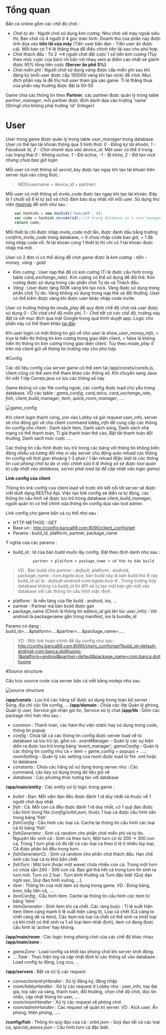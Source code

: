 # Tổng quan
Bắn cá online gồm các chế độ chơi :

 - *Chơi tự do* : Người chơi sử dụng *kim cương*. Như chơi với máy ngoài siêu thị. Bàn chơi có 4 người ở 4 góc màn hình. Doanh thu của phần này được tính dựa vào **tiền lãi của máy** (Tiền user bắn đạn - Tiền user ăn được cá). Mỗi bàn có 1 tỉ lệ thắng thua để điều chỉnh tiền lãi sao cho phù hợp
 - *Chơi thách đấu* : Từ 2 ->4 người chơi đặt cược 1 số tiền *kim cương* (Tùy theo mức cược của bàn) rồi bắn với nhau xem ai điểm cao nhất sẽ giành được 95% tổng tiền cược **(Server ăn phế 5%)**.
 - *Chơi miễn phí* : Người chơi sử dụng *vàng* được cấp miễn phí sau khi đăng ký (mỗi user được cấp 100000 vàng khi tạo nick) để chơi. Mục đích phần này là để thu hút user tham gia vào game. Tỉ lệ thắng thua của phần này thường được đặt là 50-50

Game chia các thông tin theo **Partner**, các partner được quản lý trong table *partner_manager*, mỗi partner được định danh dựa vào trường 'name' (String) chứ không phải trường 'id' (Integer) 
# User
User trong game được quản lý trong table *user_manager* trong database. User có thể tạo tài khoản thông qua 3 hình thức *0 - Đăng ký tài khoản, 1 - Facebook Id, 2 - Chơi nhanh dựa vào device_id*. Một user có thể ở trong các trạng thái *0 - Không active, 1 - Đã active, -1 - Bị khóa, 2 - Đã tạo nick nhưng chưa bao giờ login* 

Mỗi user có một thông số *secret_key* được tạo ngay khi tạo tài khoản trên server dựa vào công thức :
> MD5(username + device_id + partner)

Mỗi user có một thông số *invite_code* được tạo ngay khi tạo tài khoản. Đây là 1 chuỗi số 6 kí tự (số và chữ) đảm bảo duy nhất với mỗi user. Sử dụng thư viện [Hashids](http://hashids.org/java/) để sinh như sau :
```js
	var hashids = new Hashids('banca69', 6);
	var code = hashids.encode(id);//id trong database của user_manager
	return code;
```

Mỗi thiết bị chỉ được nhập *invite_code* một lần, được đánh dấu bằng trường *confirm_invite_code* trong database, = 0 chưa nhập code bao giờ, = 1 đã từng nhập code rồi. N tài khoản cùng 1 thiết bị thì chỉ có 1 tài khoản được nhập mã mời.

User có 2 đơn vị có thể dùng để chơi game được là *kim cương - tiền - money*, *vàng - gold*.

 - *Kim cương* : User nạp thẻ để có kim cương (Tỉ lệ được cấu hình trong table *card_exchange_rate*). Kim cương có thể sử dụng để đổi thẻ. Kim cương được sử dụng trong các phần chơi Tự do và Thách đấu.
 - *Vàng* : User được tặng 100K vàng khi tạo nick. Vàng được sử dụng trong phần chơi Tự do. Vàng không sử dụng trong nạp thẻ và đổi thưởng. User có thể kiếm được vàng khi được user khác nhập code invite.

User có trường thông tin *mode_play* để quy định chế độ chơi mà user được sử dụng *0 - Chỉ chơi chế độ miễn phí, 1 - Chơi tất cả các chế độ*, trường này đặt ra với mục đích qua mặt Google trong quá trình duyệt app. Logic cho phần này có thể tham khảo [tại đây](https://github.com/saruno/bco_nodejs/blob/master/free_mode_rule.txt) 

Khi user login có một thông tin gửi về cho user là *show_user_money_info*, = true là hiển thị thông tin kim cương trong giao diện client, = false là không hiển thị thông tin kim cương trong giao diện client. Tùy theo *mode_play* ở trên mà client gửi về thông tin trường này cho phù hợp.

#Config

Các dữ liệu config của server game có thể xem tại /app/consts/consts.js, client cũng có thể xem thể tham khảo các thông số. Khi chuyển sang Java thì viết 1 lớp Consts.java có lưu các thông số này

Game không có các file config ngoài, các config được load chủ yếu trong database. VD các table : *game_config*, *card_telco*, *card_exchange_rate*, *fish*, *client_build_manager*, *item*, *quick_room_manager*, ....

![game_config](https://github.com/saruno/bco_nodejs/blob/master/screenshots/game_config.jpg)

Khi client login thành công, join vào Lobby và gửi request user_info, server sẽ chủ động gửi về cho client command *lobby_info* để cung cấp các thông tin config cho client : Danh sách item, Danh sách súng, Danh sách nhà mạng có thể thanh toán, Tỉ giá thanh toán thẻ cào, Bật tắt thanh toán đổi thưởng, Danh sách mức cược ....

Các thông tin cấu hình được lưu trữ trong các bảng với thông tin không biến động nhiều và tương đối nhẹ vì vậy server chủ động auto reload các thông tin config với thời gian khoảng 1-3 phút / 1 lần reload *(Đặc biệt là các thông tin của phòng chơi tự do vì việc chỉnh sửa tỉ lệ thông số sẽ được tool quản trị cập nhật vào database, server phải load lại để cập nhật vào logic game)*

**Link config của client**

Thông tin link config của client load về trước khi kết nối tới server sẽ được viết dưới dạng RESTful Api. Việc tạo link config sẽ diễn ra tự động, các thông tin cấu hình sẽ được lưu trữ trong database *client_build_manager*, người quản trị có thể chỉnh sửa thông tin config dựa vào tool admin.

Link config cho game bắn cá cụ thể như sau :

- HTTP METHOD : GET
- Base url : http://config.banca69.com:8090/client_config/get
- Params : build_id, platform, partner, package_name

Ý nghĩa của các params :

- build_id : Id của bản build muốn lấy config. Đặt theo định danh như sau :

               partner + platform + package_name + số thứ tự bản build

> VD : Bản build cho partner : *default*, platform : *android*, package_name : *com.bgate.bca*, bản build này là bản build thứ 9 vậy build_id sẽ là : *default-android-com.bgate.bca-9* . Trong trường hợp database không có build_id thì API sẽ tự tạo một bản ghi mới vào database với các thông tin cấu hình mặc định.

- platform : là nền tảng của file build : android, ios, ...
- partner : Partner mà bản build được gán
- package_name (Chính là thông tin edition_id gửi lên lúc user_info) : Với android là packagename gắn trong manifest, ios là bundle_id 

Params có dạng : build_id=....&platform=....&partner=....&package_name=.....

> VD : Một link hoàn chỉnh để lấy config như sau :
http://config.banca69.com:8090/client_config/get?build_id=default-android-com.banca.doithuong-1&platform=android&partner=default&package_name=com.banca.doithuong

#Source structure

Cấu trúc source code của server bắn cá viết bằng nodejs như sau 

![source structure](https://github.com/saruno/bco_nodejs/blob/master/screenshots/Untitled.jpg)

**/app/consts** : Lưu trữ các hằng số được sử dụng trong toàn bộ server : Súng, địa chỉ các file config, ...
**/app/domain** : Chứa các lớp Quản lý phòng, Quản lý user, Service gửi nhận gói tin, Service xử lý chat
**/app/lib** : Gồm các package nhỏ hơn như sau :

- *common* : Thanh toán, các hàm thư viện static hay sử dụng trong code, thông tin popup
- *config* : Chứa tất cả các thông tin config được server load về từ database và lưu trữ lại, gồm có : *eventManager* - Quản lý các sự kiện diễn ra được lưu trữ trong bảng 'event_manager'; *gameConfig* - Quản lý các thông tin config như cá + item + game_config + popups + ....; *roomSetting* - Quản lý các setting của room được load từ file .xml hoặc từ database
- *constants* : Chứa các hằng số xử dụng trong server như : Các command, các *key* sử dụng trong dữ liệu gửi về 
- *database* : Các phương thức tương tác với database

**/app/main/entity** :  Các *entity* xử lý logic trong game :

- *bullet* : Đạn. Mỗi viên đạn đều được đánh 1 id duy nhất và thuộc về 1 người chơi duy nhất
- *fish* : Cá. Mỗi con cá đều được đánh 1 id duy nhất, có 1 quỹ đạo được cấu hình trong file */config/orbit.json*, thuộc 1 loại cá được cấu hình sẵn trong bảng 'fish'
- *fishConfig* : Cấu hình các loại cá. Cache lại thông tin cấu hình các loại cá từ bảng 'fish'
- *fishGenerator* : Sinh cá random cho phần chơi miễn phí và tự do. Nguyên tắc sinh cá : Sinh cá theo turn, Một turn có từ 200 -> 300 con cá, Trong 1 turn phải có đủ tất cả các loại cá theo tỉ lệ ít nhiều tùy loại, Cá được phân bố đều trong turn.
- *fishGeneratorCL* : Sinh cá random cho phần chơi thách đấu. Hạn chế sinh các loại cá to khó bắn chết
- *fishTurn* : Một turn (hoặc một wave) chứa nhiều con cá. Trong một turn có chứa sẵn 200 - 300 con cá. Bao giờ thả hết cá trong turn thì sinh ra turn mới. Turn có 2 loại : Turn bình thường và Turn đặc biệt (Quỹ đạo ngôi sao, Quỹ đạo hình vuông, ...). 
- *item* : Thông tin của một item sử dụng trong game. VD : Đóng băng, bom, bẫy tiên cá, ....
- *itemConfig* : Cấu hình item. Cache lại thông tin cấu hình các item từ bảng 'item'
- *itemGenerator* : Sinh item khi cá chết. Các ràng buộc : Tỉ lệ xuất hiện item (Item càng mạnh tỉ lệ xuất hiện càng ít), Loại cá chết (Cá càng to chết càng dễ ra item), Các item mà loại cá chết có thể sinh ra (một loại cá khi chết có thể sinh ra 1 số loại item nhất định), item có đang được cấu hình là 'active' hay không.

**/app/main/room** : Các logic trong phòng chơi của các chế độ khác nhau
**/app/main/zone** : 

- *gameZone* : Load config và khởi tạo phòng chơi khi server khởi động.
- *....Task* : Thực hiện log và cập nhật định kì các thông số vào database : Load config tự động, Log ccu, ...

**/app/servers** : Bắt và xử lý các request

- *connector/entryHandler* : Xử lý đăng ký, đăng nhập
- *room/lobbyHandler* : Xử lý các request ở Lobby như : user_info, top đại gia, top săn cá vàng, thanh toán, đổi thưởng, chọn chế độ chơi, đọc tin nhắn, cập nhật thông tin user, ....
- *room/roomHandler* : Xử lý các request về phòng chơi
- *room/adminHandler* : Các request về quản trị server. VD : Kick user, Ẩn phòng, Hiện phòng, .....

**/config/fish** : Thông tin quỹ đạo của cá : *orbit.json* - Quỹ đạo tất cả các loại cá, *special_waves.json* - Cấu hình turn cá đặc biệt.


